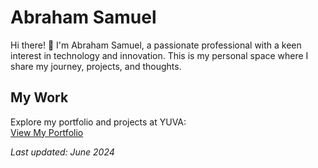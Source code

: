 # Abraham Samuel

Hi there! 👋 I'm Abraham Samuel, a passionate professional with a keen interest in technology and innovation. This is my personal space where I share my journey, projects, and thoughts.

## My Work

Explore my portfolio and projects at YUVA:  
[View My Portfolio](https://abraham-samuel-yuva.vercel.app/)

*Last updated: June 2024* 